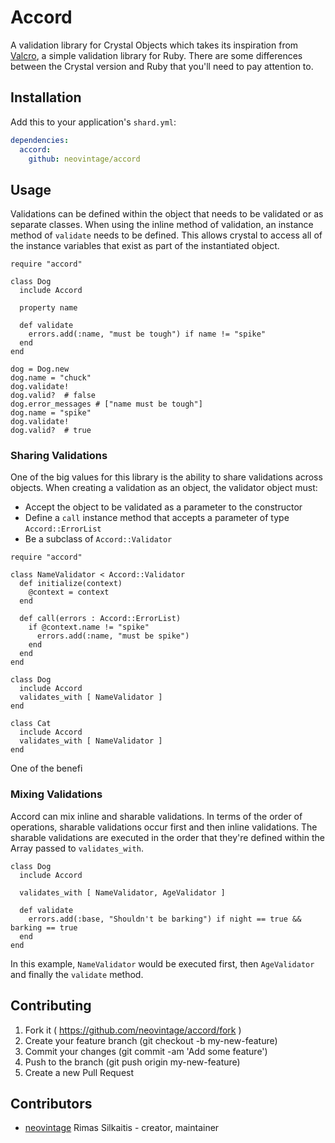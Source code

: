 # Accord

A validation library for Crystal Objects which takes its inspiration from [Valcro](https://github.com/hgmnz/valcro), a simple validation library for Ruby. There are some differences between the Crystal version and Ruby that you'll need to pay attention to.

## Installation


Add this to your application's `shard.yml`:

```yaml
dependencies:
  accord:
    github: neovintage/accord
```


## Usage

Validations can be defined within the object that needs to be validated or as separate classes. When using the inline method of validation, 
an instance method of `validate` needs to be defined. This allows crystal to access all of the instance variables that exist as part of the 
instantiated object.


```crystal
require "accord"

class Dog
  include Accord

  property name

  def validate
    errors.add(:name, "must be tough") if name != "spike"
  end
end

dog = Dog.new
dog.name = "chuck"
dog.validate!
dog.valid?  # false
dog.error_messages # ["name must be tough"]
dog.name = "spike"
dog.validate!
dog.valid?  # true
```

### Sharing Validations

One of the big values for this library is the ability to share validations across objects. When creating a validation as an object, 
the validator object must:

*  Accept the object to be validated as a parameter to the constructor
*  Define a `call` instance method that accepts a parameter of type `Accord::ErrorList`
*  Be a subclass of `Accord::Validator`

```crystal
require "accord"

class NameValidator < Accord::Validator
  def initialize(context)
    @context = context
  end

  def call(errors : Accord::ErrorList)
    if @context.name != "spike"
      errors.add(:name, "must be spike")
    end
  end
end

class Dog
  include Accord
  validates_with [ NameValidator ]
end

class Cat
  include Accord
  validates_with [ NameValidator ]
end
```

One of the benefi

### Mixing Validations

Accord can mix inline and sharable validations. In terms of the order of operations, sharable validations occur first and then inline 
validations. The sharable validations are executed in the order that they're defined within the Array passed to `validates_with`.

```crystal
class Dog
  include Accord

  validates_with [ NameValidator, AgeValidator ]

  def validate
    errors.add(:base, "Shouldn't be barking") if night == true && barking == true
  end
end
```

In this example, `NameValidator` would be executed first, then `AgeValidator` and finally the `validate` method.


## Contributing

1. Fork it ( https://github.com/neovintage/accord/fork )
2. Create your feature branch (git checkout -b my-new-feature)
3. Commit your changes (git commit -am 'Add some feature')
4. Push to the branch (git push origin my-new-feature)
5. Create a new Pull Request

## Contributors

- [neovintage](https://github.com/neovintage) Rimas Silkaitis - creator, maintainer

